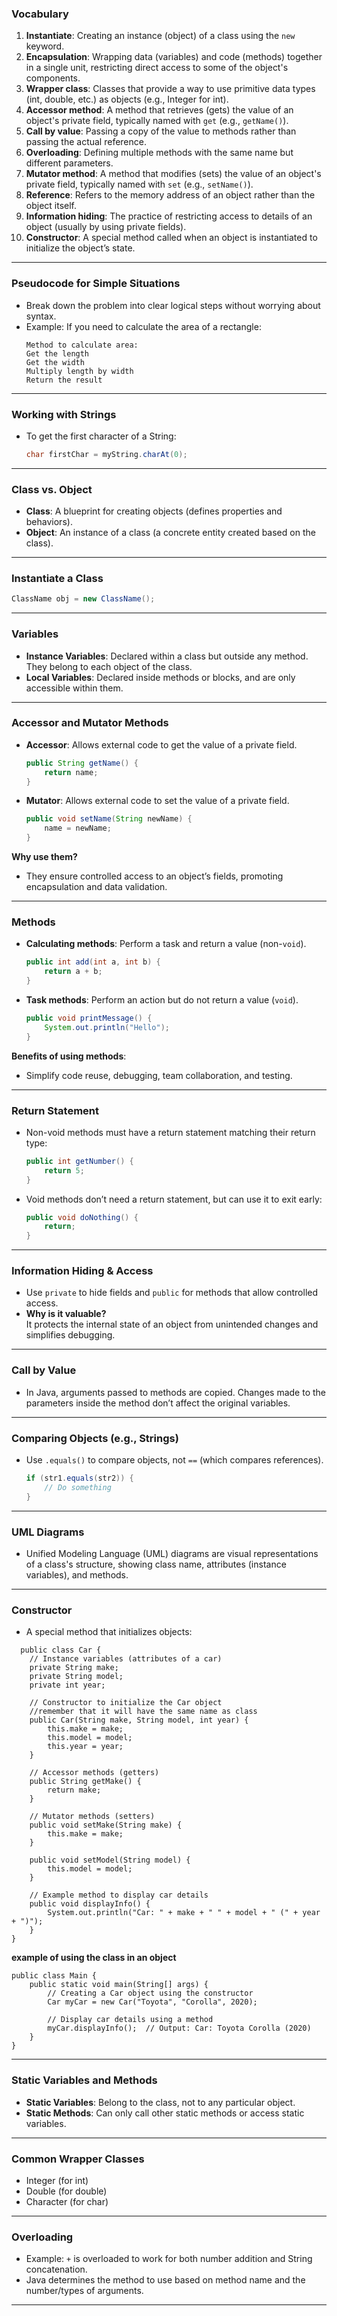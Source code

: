 ### Vocabulary
1. **Instantiate**: Creating an instance (object) of a class using the `new` keyword.
2. **Encapsulation**: Wrapping data (variables) and code (methods) together in a single unit, restricting direct access to some of the object's components.
3. **Wrapper class**: Classes that provide a way to use primitive data types (int, double, etc.) as objects (e.g., Integer for int).
4. **Accessor method**: A method that retrieves (gets) the value of an object's private field, typically named with `get` (e.g., `getName()`).
5. **Call by value**: Passing a copy of the value to methods rather than passing the actual reference.
6. **Overloading**: Defining multiple methods with the same name but different parameters.
7. **Mutator method**: A method that modifies (sets) the value of an object's private field, typically named with `set` (e.g., `setName()`).
8. **Reference**: Refers to the memory address of an object rather than the object itself.
9. **Information hiding**: The practice of restricting access to details of an object (usually by using private fields).
10. **Constructor**: A special method called when an object is instantiated to initialize the object’s state.

---

### Pseudocode for Simple Situations
- Break down the problem into clear logical steps without worrying about syntax.
- Example: If you need to calculate the area of a rectangle:
  ```
  Method to calculate area:
  Get the length
  Get the width
  Multiply length by width
  Return the result
  ```

---

### Working with Strings
- To get the first character of a String:
  ```java
  char firstChar = myString.charAt(0);
  ```

---

### Class vs. Object
- **Class**: A blueprint for creating objects (defines properties and behaviors).
- **Object**: An instance of a class (a concrete entity created based on the class).

---

### Instantiate a Class
```java
ClassName obj = new ClassName();
```

---

### Variables
- **Instance Variables**: Declared within a class but outside any method. They belong to each object of the class.
- **Local Variables**: Declared inside methods or blocks, and are only accessible within them.

---

### Accessor and Mutator Methods
- **Accessor**: Allows external code to get the value of a private field.
  ```java
  public String getName() {
      return name;
  }
  ```
- **Mutator**: Allows external code to set the value of a private field.
  ```java
  public void setName(String newName) {
      name = newName;
  }
  ```

**Why use them?**  
- They ensure controlled access to an object’s fields, promoting encapsulation and data validation.

---

### Methods
- **Calculating methods**: Perform a task and return a value (non-`void`).
  ```java
  public int add(int a, int b) {
      return a + b;
  }
  ```
- **Task methods**: Perform an action but do not return a value (`void`).
  ```java
  public void printMessage() {
      System.out.println("Hello");
  }
  ```

**Benefits of using methods**:
- Simplify code reuse, debugging, team collaboration, and testing.

---

### Return Statement
- Non-void methods must have a return statement matching their return type:
  ```java
  public int getNumber() {
      return 5;
  }
  ```
- Void methods don’t need a return statement, but can use it to exit early:
  ```java
  public void doNothing() {
      return;
  }
  ```

---

### Information Hiding & Access
- Use `private` to hide fields and `public` for methods that allow controlled access.
- **Why is it valuable?**  
  It protects the internal state of an object from unintended changes and simplifies debugging.

---

### Call by Value
- In Java, arguments passed to methods are copied. Changes made to the parameters inside the method don’t affect the original variables.

---

### Comparing Objects (e.g., Strings)
- Use `.equals()` to compare objects, not `==` (which compares references).
  ```java
  if (str1.equals(str2)) { 
      // Do something
  }
  ```

---

### UML Diagrams
- Unified Modeling Language (UML) diagrams are visual representations of a class's structure, showing class name, attributes (instance variables), and methods.

---

### Constructor
- A special method that initializes objects:
```
  public class Car {
    // Instance variables (attributes of a car)
    private String make;
    private String model;
    private int year;

    // Constructor to initialize the Car object
    //remember that it will have the same name as class 
    public Car(String make, String model, int year) {
        this.make = make;    
        this.model = model;  
        this.year = year;    
    }

    // Accessor methods (getters)
    public String getMake() {
        return make;
    }

    // Mutator methods (setters)
    public void setMake(String make) {
        this.make = make;
    }

    public void setModel(String model) {
        this.model = model;
    }

    // Example method to display car details
    public void displayInfo() {
        System.out.println("Car: " + make + " " + model + " (" + year + ")");
    }
}
```

**example of using the class in an object**
```
public class Main {
    public static void main(String[] args) {
        // Creating a Car object using the constructor
        Car myCar = new Car("Toyota", "Corolla", 2020);
        
        // Display car details using a method
        myCar.displayInfo();  // Output: Car: Toyota Corolla (2020)
    }
}

```

---

### Static Variables and Methods
- **Static Variables**: Belong to the class, not to any particular object.
- **Static Methods**: Can only call other static methods or access static variables.

---

### Common Wrapper Classes
- Integer (for int)
- Double (for double)
- Character (for char)

---

### Overloading
- Example: `+` is overloaded to work for both number addition and String concatenation.
- Java determines the method to use based on method name and the number/types of arguments.

---


